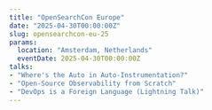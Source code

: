 ```yaml
---
title: "OpenSearchCon Europe"
date: "2025-04-30T00:00:00Z"
slug: opensearchcon-eu-25
params:
  location: "Amsterdam, Netherlands"
  eventDate: 2025-04-30T00:00:00Z
talks:
- "Where's the Auto in Auto-Instrumentation?"
- "Open-Source Observability from Scratch"
- "DevOps is a Foreign Language (Lightning Talk)"
---
```

